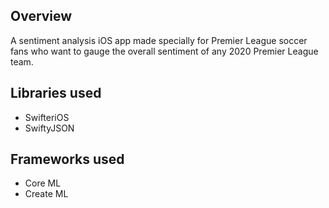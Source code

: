 ## Overview
A sentiment analysis iOS app made specially for Premier League soccer fans who want to gauge the overall sentiment of any 2020 Premier League team.

## Libraries used
- SwifteriOS
- SwiftyJSON

## Frameworks used
- Core ML
- Create ML

